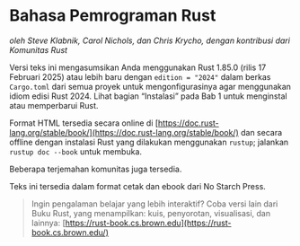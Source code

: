 # Bahasa Pemrograman Rust
*oleh Steve Klabnik, Carol Nichols, dan Chris Krycho, dengan kontribusi dari Komunitas Rust*

Versi teks ini mengasumsikan Anda menggunakan Rust 1.85.0 (rilis 17 Februari 2025) atau lebih baru dengan `edition = "2024"` dalam berkas `Cargo.toml` dari semua proyek untuk mengonfigurasinya agar menggunakan idiom edisi Rust 2024. Lihat bagian “Instalasi” pada Bab 1 untuk menginstal atau memperbarui Rust.

Format HTML tersedia secara online di [https://doc.rust-lang.org/stable/book/](https://doc.rust-lang.org/stable/book/) dan secara offline dengan instalasi Rust yang dilakukan menggunakan `rustup`; jalankan `rustup doc --book` untuk membuka.

Beberapa terjemahan komunitas juga tersedia.

Teks ini tersedia dalam format cetak dan ebook dari No Starch Press.

> Ingin pengalaman belajar yang lebih interaktif? Coba versi lain dari Buku Rust, yang menampilkan: kuis, penyorotan, visualisasi, dan lainnya: [https://rust-book.cs.brown.edu](https://rust-book.cs.brown.edu/)
